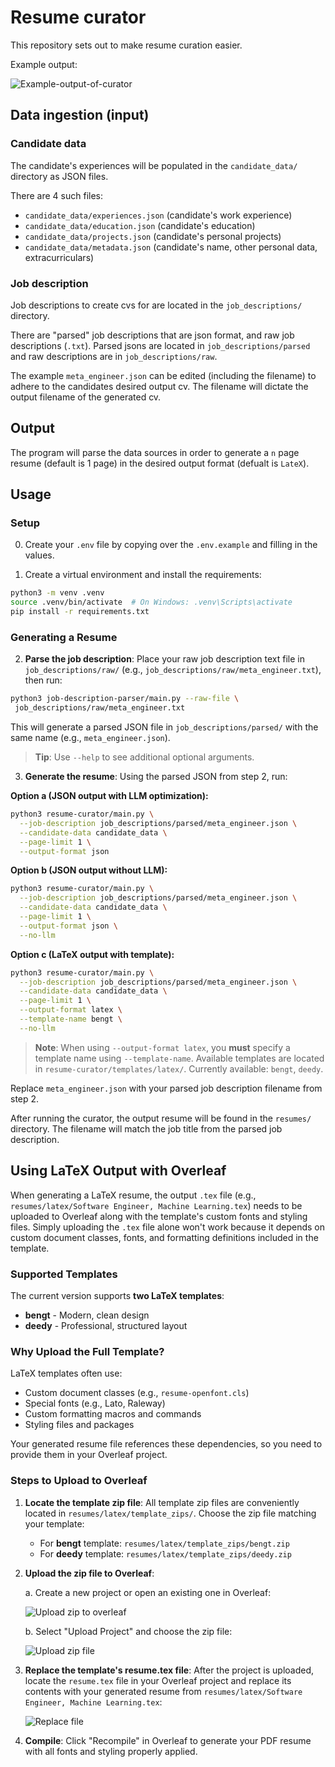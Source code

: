 # Resume curator

This repository sets out to make resume curation easier.

Example output:

![Example-output-of-curator](assets/example_output.png)

## Data ingestion (input)

### Candidate data

The candidate's experiences will be populated in the `candidate_data/` directory as JSON files.

There are 4 such files:

- `candidate_data/experiences.json` (candidate's work experience)
- `candidate_data/education.json` (candidate's education)
- `candidate_data/projects.json` (candidate's personal projects)
- `candidate_data/metadata.json` (candidate's name, other personal data, extracurriculars)

### Job description

Job descriptions to create cvs for are located in the `job_descriptions/` directory.

There are "parsed" job descriptions that are json format, and raw job descriptions (`.txt`). Parsed jsons are located in `job_descriptions/parsed` and raw descriptions are in `job_descriptions/raw`.

The example `meta_engineer.json` can be edited (including the filename) to adhere to the candidates desired output cv. The filename will dictate the output filename of the generated cv.

## Output

The program will parse the data sources in order to generate a `n` page resume (default is 1 page) in the desired output format (defualt is `LateX`).

## Usage

### Setup

0. Create your `.env` file by copying over the `.env.example` and filling in the values.

1. Create a virtual environment and install the requirements:

```bash
python3 -m venv .venv
source .venv/bin/activate  # On Windows: .venv\Scripts\activate
pip install -r requirements.txt
```

### Generating a Resume

2. **Parse the job description**: Place your raw job description text file in `job_descriptions/raw/` (e.g., `job_descriptions/raw/meta_engineer.txt`), then run:

```bash
python3 job-description-parser/main.py --raw-file \
 job_descriptions/raw/meta_engineer.txt
```

This will generate a parsed JSON file in `job_descriptions/parsed/` with the same name (e.g., `meta_engineer.json`).

> **Tip**: Use `--help` to see additional optional arguments.

3. **Generate the resume**: Using the parsed JSON from step 2, run:

**Option a (JSON output with LLM optimization):**

```bash
python3 resume-curator/main.py \
  --job-description job_descriptions/parsed/meta_engineer.json \
  --candidate-data candidate_data \
  --page-limit 1 \
  --output-format json
```

**Option b (JSON output without LLM):**

```bash
python3 resume-curator/main.py \
  --job-description job_descriptions/parsed/meta_engineer.json \
  --candidate-data candidate_data \
  --page-limit 1 \
  --output-format json \
  --no-llm
```

**Option c (LaTeX output with template):**

```bash
python3 resume-curator/main.py \
  --job-description job_descriptions/parsed/meta_engineer.json \
  --candidate-data candidate_data \
  --page-limit 1 \
  --output-format latex \
  --template-name bengt \
  --no-llm
```

> **Note**: When using `--output-format latex`, you **must** specify a template name using `--template-name`. Available templates are located in `resume-curator/templates/latex/`. Currently available: `bengt`, `deedy`.

Replace `meta_engineer.json` with your parsed job description filename from step 2.

After running the curator, the output resume will be found in the `resumes/` directory. The filename will match the job title from the parsed job description.

## Using LaTeX Output with Overleaf

When generating a LaTeX resume, the output `.tex` file (e.g., `resumes/latex/Software Engineer, Machine Learning.tex`) needs to be uploaded to Overleaf along with the template's custom fonts and styling files. Simply uploading the `.tex` file alone won't work because it depends on custom document classes, fonts, and formatting definitions included in the template.

### Supported Templates

The current version supports **two LaTeX templates**:
- **bengt** - Modern, clean design
- **deedy** - Professional, structured layout

### Why Upload the Full Template?

LaTeX templates often use:
- Custom document classes (e.g., `resume-openfont.cls`)
- Special fonts (e.g., Lato, Raleway)
- Custom formatting macros and commands
- Styling files and packages

Your generated resume file references these dependencies, so you need to provide them in your Overleaf project.

### Steps to Upload to Overleaf

1. **Locate the template zip file**: All template zip files are conveniently located in `resumes/latex/template_zips/`. Choose the zip file matching your template:
   - For **bengt** template: `resumes/latex/template_zips/bengt.zip`
   - For **deedy** template: `resumes/latex/template_zips/deedy.zip`

2. **Upload the zip file to Overleaf**:

   a. Create a new project or open an existing one in Overleaf:

   ![Upload zip to overleaf](assets/upload_zip_overleaf_1.png)

   b. Select "Upload Project" and choose the zip file:

   ![Upload zip file](assets/upload_zip_overleaf_2.png)

3. **Replace the template's resume.tex file**: After the project is uploaded, locate the `resume.tex` file in your Overleaf project and replace its contents with your generated resume from `resumes/latex/Software Engineer, Machine Learning.tex`:

   ![Replace file](assets/replace_tex_content.png)

4. **Compile**: Click "Recompile" in Overleaf to generate your PDF resume with all fonts and styling properly applied.
